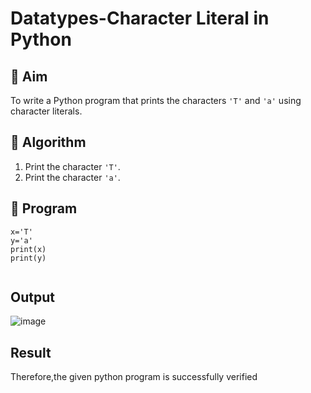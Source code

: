 # Datatypes-Character Literal in Python

## 🎯 Aim
To write a Python program that prints the characters `'T'` and `'a'` using character literals.

## 🧠 Algorithm
1. Print the character `'T'`.
2. Print the character `'a'`.

## 🧾 Program
```
x='T'
y='a'
print(x)
print(y)


```

## Output
![image](https://github.com/user-attachments/assets/68f5d09f-4b79-4886-83f8-f18ced2e3c47)


## Result
Therefore,the given python program is successfully verified
